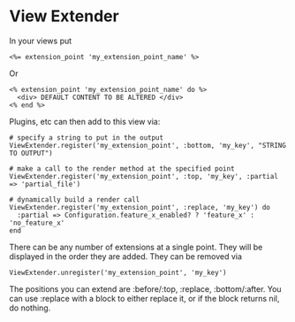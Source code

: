 View Extender
=============

In your views put

    <%= extension_point 'my_extension_point_name' %>

Or

    <% extension_point 'my_extension_point_name' do %>
      <div> DEFAULT CONTENT TO BE ALTERED </div>
    <% end %>

Plugins, etc can then add to this view via:

    # specify a string to put in the output
    ViewExtender.register('my_extension_point', :bottom, 'my_key', "STRING TO OUTPUT")

    # make a call to the render method at the specified point
    ViewExtender.register('my_extension_point', :top, 'my_key', :partial => 'partial_file')

    # dynamically build a render call
    ViewExtender.register('my_extension_point', :replace, 'my_key') do
      :partial => Configuration.feature_x_enabled? ? 'feature_x' : 'no_feature_x'
    end

There can be any number of extensions at a single point.  They will be
displayed in the order they are added. They can be removed via

    ViewExtender.unregister('my_extension_point', 'my_key')

The positions you can extend are :before/:top, :replace, :bottom/:after.  You
can use :replace with a block to either replace it, or if the block returns nil,
do nothing.
